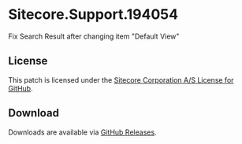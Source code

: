 # Sitecore.Support.194054
Fix Search Result after changing item &quot;Default View&quot;

## License  
This patch is licensed under the [Sitecore Corporation A/S License for GitHub](https://github.com/sitecoresupport/Sitecore.Support.194054/blob/master/LICENSE).  

## Download  
Downloads are available via [GitHub Releases](https://github.com/sitecoresupport/Sitecore.Support.194054/releases).  
